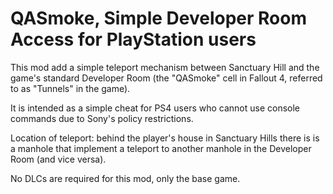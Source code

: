 # QASmoke, Simple Developer Room Access for PlayStation users

This mod add a simple teleport mechanism between Sanctuary Hill and the game's standard Developer Room (the "QASmoke" cell in Fallout 4, referred to as "Tunnels" in the game).

It is intended as a simple cheat for PS4 users who cannot use console commands due to Sony's policy restrictions.

Location of teleport: behind the player's house in Sanctuary Hills there is is a manhole that implement a teleport to another manhole in the Developer Room (and vice versa).

No DLCs are required for this mod, only the base game.
